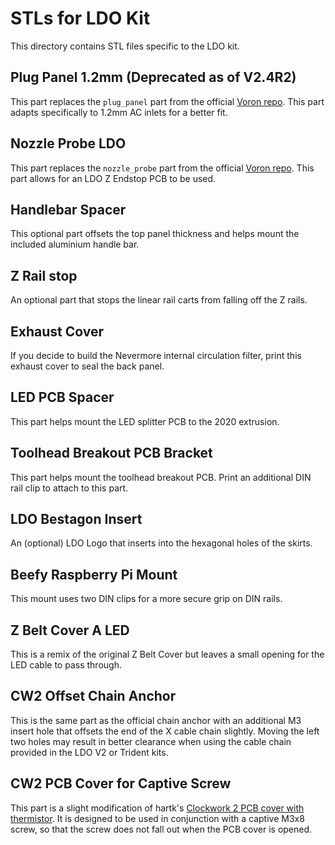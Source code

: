 # STLs for LDO Kit
This directory contains STL files specific to the LDO kit.

## Plug Panel 1.2mm (Deprecated as of V2.4R2)
This part replaces the `plug_panel` part from the official [Voron repo](https://github.com/VoronDesign/Voron-2/tree/Voron2.4/STLs/VORON2.4/Electronics_Compartment/Plug_Panel). This part adapts specifically to 1.2mm AC inlets for a better fit.

## Nozzle Probe LDO
This part replaces the `nozzle_probe` part from the official [Voron repo](https://github.com/VoronDesign/Voron-2/tree/Voron2.4/STLs/VORON2.4/Z_Endstop). This part allows for an LDO Z Endstop PCB to be used.

## Handlebar Spacer
This optional part offsets the top panel thickness and helps mount the included aluminium handle bar.

## Z Rail stop
An optional part that stops the linear rail carts from falling off the Z rails.

## Exhaust Cover
If you decide to build the Nevermore internal circulation filter, print this exhaust cover to seal the back panel.

## LED PCB Spacer
This part helps mount the LED splitter PCB to the 2020 extrusion.

## Toolhead Breakout PCB Bracket
This part helps mount the toolhead breakout PCB. Print an additional DIN rail clip to attach to this part.

## LDO Bestagon Insert
An (optional) LDO Logo that inserts into the hexagonal holes of the skirts.

## Beefy Raspberry Pi Mount
This mount uses two DIN clips for a more secure grip on DIN rails. 

## Z Belt Cover A LED
This is a remix of the original Z Belt Cover but leaves a small opening for the LED cable to pass through.

## CW2 Offset Chain Anchor
This is the same part as the official chain anchor with an additional M3 insert hole that offsets the end of the X cable chain slightly. Moving the left two holes may result in better clearance when using the cable chain provided in the LDO V2 or Trident kits.

## CW2 PCB Cover for Captive Screw
This part is a slight modification of hartk's [Clockwork 2 PCB cover with thermistor](https://github.com/VoronDesign/Voron-Hardware/blob/master/Stealthburner_Toolhead_PCB/STLs/cable_cover_pcb_with_thermistor.stl). It is designed to be used in conjunction with a captive M3x8 screw, so that the screw does not fall out when the PCB cover is opened.